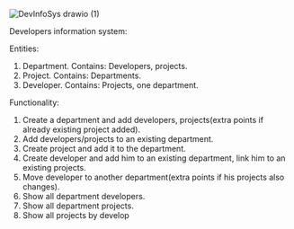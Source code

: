 ![DevInfoSys drawio (1)](https://user-images.githubusercontent.com/94862044/177057173-52ec1616-eaef-4109-874d-a5d62cd22adb.png)

Developers information system:


Entities: 

1. Department. Contains: Developers, projects.
2. Project. Contains: Departments.
3. Developer. Contains: Projects, one department.


Functionality:

1. Create a department and add developers, projects(extra points if already existing project added).
2. Add developers/projects to an existing department.
3. Create project and add it to the department.
4. Create developer and add him to an existing department, link him to an existing projects.
5. Move developer to another department(extra points if his projects also changes).
6. Show all department developers.
7. Show all department projects.
8. Show all projects by develop
